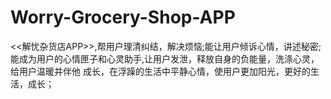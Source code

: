 # Worry-Grocery-Shop-APP
<<解忧杂货店APP>>,帮用户理清纠结，解决烦恼;能让用户倾诉心情，讲述秘密;能成为用户的心情匣子和心灵助手,让用户发泄，释放自身的负能量，洗涤心灵，给用户温暖并伴他 成长，在浮躁的生活中平静心情，使用户更加阳光，更好的生活，成长；
